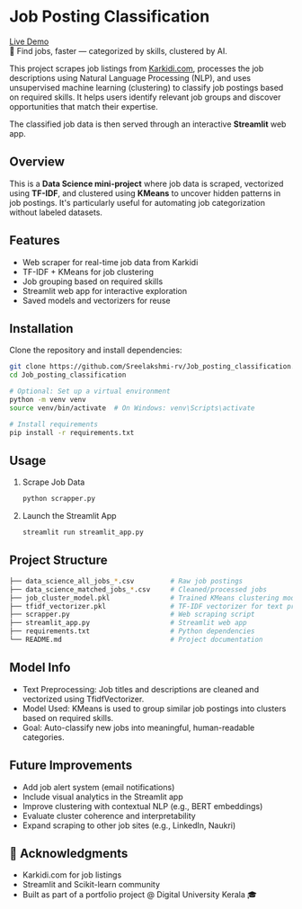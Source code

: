 # Job Posting Classification

 [Live Demo](https://jobpostingclassification-7augcb2gyc8tkfhq9qzjvw.streamlit.app/)  
🎯 Find jobs, faster — categorized by skills, clustered by AI.

This project scrapes job listings from [Karkidi.com](https://www.karkidi.com/), processes the job descriptions using Natural Language Processing (NLP), and uses unsupervised machine learning (clustering) to classify job postings based on required skills. It helps users identify relevant job groups and discover opportunities that match their expertise.

The classified job data is then served through an interactive **Streamlit** web app.



## Overview

This is a **Data Science mini-project** where job data is scraped, vectorized using **TF-IDF**, and clustered using **KMeans** to uncover hidden patterns in job postings. It's particularly useful for automating job categorization without labeled datasets.



## Features

- Web scraper for real-time job data from Karkidi
- TF-IDF + KMeans for job clustering
- Job grouping based on required skills
- Streamlit web app for interactive exploration
- Saved models and vectorizers for reuse



## Installation

Clone the repository and install dependencies:

``` bash
git clone https://github.com/Sreelakshmi-rv/Job_posting_classification.git
cd Job_posting_classification

# Optional: Set up a virtual environment
python -m venv venv
source venv/bin/activate  # On Windows: venv\Scripts\activate

# Install requirements
pip install -r requirements.txt
```


## Usage

1. Scrape Job Data
   ``` bash
   python scrapper.py
   ```
2. Launch the Streamlit App
   ``` bash
   streamlit run streamlit_app.py
   ```



## Project Structure

``` bash
├── data_science_all_jobs_*.csv         # Raw job postings
├── data_science_matched_jobs_*.csv     # Cleaned/processed jobs
├── job_cluster_model.pkl               # Trained KMeans clustering model
├── tfidf_vectorizer.pkl                # TF-IDF vectorizer for text processing
├── scrapper.py                         # Web scraping script
├── streamlit_app.py                    # Streamlit web app
├── requirements.txt                    # Python dependencies
└── README.md                           # Project documentation
```


## Model Info

- Text Preprocessing: Job titles and descriptions are cleaned and vectorized using TfidfVectorizer.
- Model Used: KMeans is used to group similar job postings into clusters based on required skills.
- Goal: Auto-classify new jobs into meaningful, human-readable categories.



## Future Improvements

- Add job alert system (email notifications)
- Include visual analytics in the Streamlit app
- Improve clustering with contextual NLP (e.g., BERT embeddings)
- Evaluate cluster coherence and interpretability
- Expand scraping to other job sites (e.g., LinkedIn, Naukri)



## 🙌 Acknowledgments

- Karkidi.com for job listings
- Streamlit and Scikit-learn community
- Built as part of a portfolio project @ Digital University Kerala 🎓

